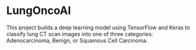# LungOncoAI
This project builds a deep learning model using TensorFlow and Keras to classify lung CT scan images into one of three categories: Adenocarcinoma, Benign, or Squamous Cell Carcinoma.
